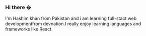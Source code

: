 ### Hi there �

I'm Hashim khan from Pakistan and i am learning full-stact web developmentfrom devnation.I really enjoy learning languages and frameworks like React.
